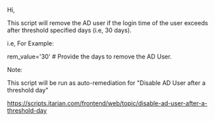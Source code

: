 Hi,

This script will remove the AD user if the login time of the user exceeds after threshold specified days (i.e, 30 days).

i.e, For Example:

rem_value='30' # Provide the days to remove the AD User.

Note:

This script will be run as auto-remediation for "Disable AD User after a threshold day"

https://scripts.itarian.com/frontend/web/topic/disable-ad-user-after-a-threshold-day